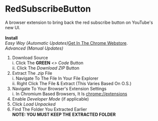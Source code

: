 # RedSubscribeButton
A browser extension to bring back the red subscribe button on YouTube's new UI. 
<br><br>
**Install**
<br>*Easy Way (Automatic Updates)*[Get In The Chrome Webstore](https://chrome.google.com/webstore/detail/return-the-red-subscribe/jelocjcknmhfifcapebeibnolciholbl).
<br>*Advanced (Manual Updates)*
1. Download Source
<br>i. Click The **GREEN** *<> Code* Button
<br>ii. Click The *Download ZIP* Button
2. Extract The *.zip* File
<br>i. Navigate To The File In Your File Explorer
<br>ii. Right Click The File & Extract (This Varies Based On O.S.)
4. Navigate To Your Browser's Extension Settings
<br>i. In Chromium Based Browsers, It Is [chrome://extensions](chrome://extensions)
4. Enable *Developer Mode* (if applicable)
5. Click *Load Unpacked*
6. Find The Folder You Extracted Earlier
<br>**NOTE: YOU MUST KEEP THE EXTRACTED FOLDER**
